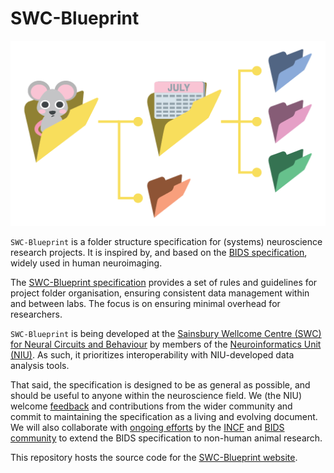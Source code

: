 # SWC-Blueprint

![](docs/source/_static/swc-blueprint_logo-dark_no-text.png)

`SWC-Blueprint` is a folder structure specification for (systems) neuroscience research projects. It is inspired by, and based on the [BIDS specification](https://bids-specification.readthedocs.io/en/stable/), widely used in human neuroimaging.

The [SWC-Blueprint specification](specification.md) provides a set of rules and guidelines for project folder organisation, ensuring consistent data management within and between labs. The focus is on ensuring minimal overhead for researchers.

`SWC-Blueprint` is being developed at the [Sainsbury Wellcome Centre (SWC) for Neural Circuits and Behaviour](https://www.sainsburywellcome.org/) by members of the [Neuroinformatics Unit (NIU)](https://neuroinformatics.dev/). As such, it prioritizes interoperability with NIU-developed data analysis tools.

That said, the specification is designed to be as general as possible, and should be useful to anyone within the neuroscience field. We (the NIU) welcome [feedback](https://github.com/neuroinformatics-unit/SWC-Blueprint/discussions) and contributions from the wider community and commit to maintaining the specification as a living and evolving document. We will also collaborate with [ongoing efforts](https://github.com/INCF/neuroscience-data-structure) by the [INCF](https://www.incf.org/) and [BIDS community](https://bids.neuroimaging.io/) to extend the BIDS specification to non-human animal research.

This repository hosts the source code for the [SWC-Blueprint website](https://swc-blueprint.neuroinformatics.dev).
